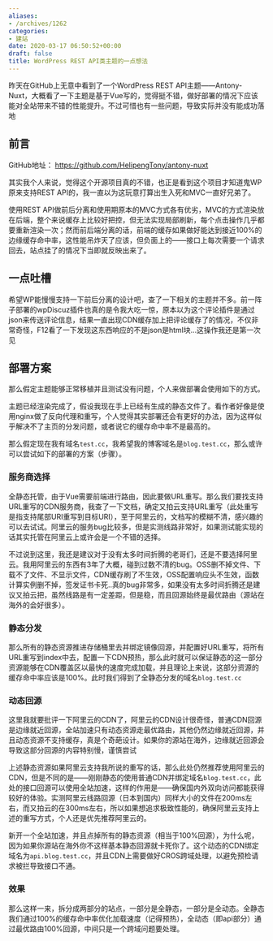 ```yaml
---
aliases:
- /archives/1262
categories:
- 建站
date: 2020-03-17 06:50:52+00:00
draft: false
title: WordPress REST API类主题的一点想法
---
```


昨天在GitHub上无意中看到了一个WordPress REST API主题——Antony-Nuxt，大概看了一下主题是基于Vue写的，觉得挺不错，做好部署的情况下应该能对全站带来不错的性能提升。不过可惜也有一些问题，导致实际并没有能成功落地

## 前言

GitHub地址： https://github.com/HelipengTony/antony-nuxt

其实我个人来说，觉得这个开源项目真的不错，也正是看到这个项目才知道鬼WP原来支持REST API的，我一直以为这玩意打算出生入死和MVC一直好兄弟了。

使用REST API做前后分离和使用期原本的MVC方式各有优劣，MVC的方式渲染放在后端，整个来说缓存上比较好把控，但无法实现局部刷新，每个点击操作几乎都要重新渲染一次；然而前后端分离的话，前端的缓存如果做好能达到接近100%的边缘缓存命中率，这性能吊炸天了应该，但负面上的——接口上每次需要一个请求回去，站点挂了的情况下当即就反映出来了。

## 一点吐槽

希望WP能慢慢支持一下前后分离的设计吧，查了一下相关的主题并不多。前一阵子部署的wpDiscuz插件也真的是令我大吃一惊，原本以为这个评论插件是通过json来传送评论信息，结果一直出现CDN缓存加上把评论缓存了的情况，不仅非常奇怪，F12看了一下发现这东西响应的不是json是html块...这操作我还是第一次见

## 部署方案

那么假定主题能够正常移植并且测试没有问题，个人来做部署会使用如下的方式。

主题已经渲染完成了，假设我现在手上已经有生成的静态文件了。看作者好像是使用nginx做了反向代理和重写，个人觉得其实部署还会有更好的办法，因为这样似乎解决不了主页的分发问题，或者说它的缓存命中率不是最高的。

那么假定现在我有域名`test.cc`，我希望我的博客域名是`blog.test.cc`，那么或许可以尝试如下的部署的方案（步骤）。

### 服务商选择

全静态托管，由于Vue需要前端进行路由，因此要做URL重写。那么我们要找支持URL重写的CDN服务商，我查了一下文档，确定又拍云支持URL重写（此处重写是指支持尾部URI重写到目标URI），至于阿里云的，文档写的模糊不清，感兴趣的可以去试试。阿里云的服务bug比较多，但是实测线路非常好，如果测试能实现的话其实托管在阿里云上或许会是一个不错的选择。

不过说到这里，我还是建议对于没有太多时间折腾的老哥们，还是不要选择阿里云。我用阿里云的东西有3年了大概，碰到过数不清的bug。OSS删不掉文件、下载不了文件、不显示文件，CDN缓存刷了不生效，OSS配置响应头不生效，函数计算实例删不掉，签发证书卡死..真的bug非常多，如果没有太多时间折腾还是建议又拍云把，虽然线路是有一定差距，但是稳，而且回源始终是最优路由（源站在海外的会好很多）。

### 静态分发

那么所有的静态资源推进存储桶里去并绑定镜像回源，并配置好URL重写，将所有URL重写到index中去，配置一下CDN预热，那么此时就可以保证静态的这一部分资源能够在CDN覆盖区以最快的速度完成加载，并且理论上来说，这部分资源的缓存命中率应该是100%。此时我们得到了全静态分发的域名`blog.test.cc`

### 动态回源

这里我就要批评一下阿里云的CDN了，阿里云的CDN设计很奇怪，普通CDN回源是边缘就近回源，全站加速只有动态资源走最优路由，其他仍然边缘就近回源，并且动态资源不支持缓存，真是个奇葩设计。如果你的源站在海外，边缘就近回源会导致这部分回源的内容特别慢，谨慎尝试

上述静态资源如果阿里云支持我所说的重写的话，那么此处仍然推荐使用阿里云的CDN，但是不同的是——刚刚静态的使用普通CDN并绑定域名`blog.test.cc`，此处的接口回源可以使用全站加速，这样的作用是——确保国内外双向访问都能获得较好的体验。实测阿里云线路回源（日本到国内）同样大小的文件在200ms左右，而又拍云的在300ms左右，所以如果想追求极致性能的，确保阿里云支持上述的重写方式，个人还是优先推荐阿里云的。

新开一个全站加速，并且点掉所有的静态资源（相当于100%回源），为什么呢，因为如果你源站在海外你不这样基本静态回源就卡死你了。这个动态的CDN绑定域名为`api.blog.test.cc`，并且CDN上需要做好CROS跨域处理，以避免预检请求被拦导致接口不通。

### 效果

那么这样一来，拆分成两部分的站点，一部分是全静态，一部分是全动态。全静态我们通过100%的缓存命中率优化加载速度（记得预热），全动态（即api部分）通过最优路由100%回源，中间只是一个跨域问题要处理。